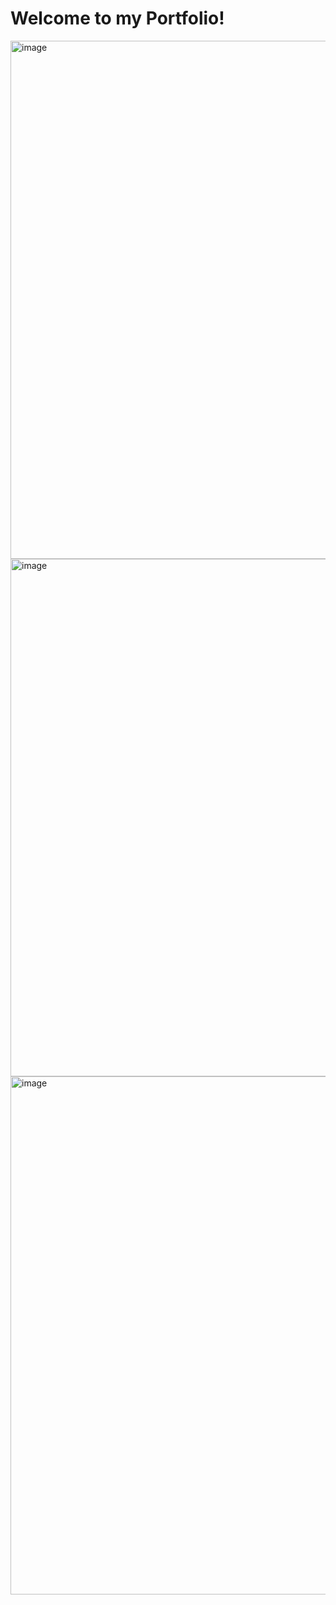 # Welcome to my Portfolio!

<img width="1470" height="829" alt="image" src="https://github.com/user-attachments/assets/dcfd8f70-ced1-49bf-a6b4-d8dc75d18643" />
<img width="1468" height="828" alt="image" src="https://github.com/user-attachments/assets/5592d393-d1c8-48e3-b0fd-c58862fa1fca" />
<img width="1464" height="829" alt="image" src="https://github.com/user-attachments/assets/210b5ee8-302a-457e-a670-57b43533eb19" />

